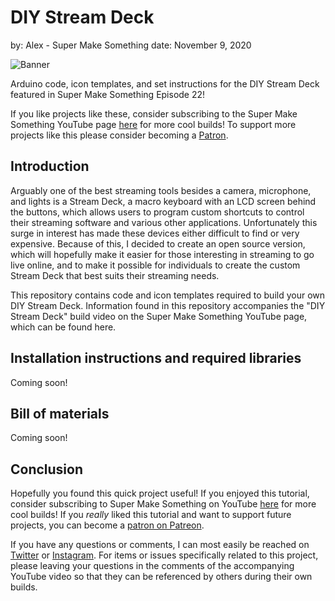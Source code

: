 # DIY Stream Deck
by: Alex - Super Make Something
date: November 9, 2020

![Banner](https://github.com/SuperMakeSomething/diy-stream-deck/blob/main/img/thumbnail_small.jpg)

Arduino code, icon templates, and set instructions for the DIY Stream Deck featured in Super Make Something Episode 22!

If you like projects like these, consider subscribing to the Super Make Something YouTube page [here](https://www.youtube.com/supermakesomething?sub_confirmation=1) for more cool builds!  To support more projects like this please consider becoming a [Patron](https://www.patreon.com/SuperMakeSomething).

## Introduction
Arguably one of the best streaming tools besides a camera, microphone, and lights is a Stream Deck, a macro keyboard with an LCD screen behind the buttons, which allows users to program custom shortcuts to control their streaming software and various other applications.  Unfortunately this surge in interest has made these devices either difficult to find or very expensive.  Because of this, I decided to create an open source version, which will hopefully make it easier for those interesting in streaming to go live online, and to make it possible for individuals to create the custom Stream Deck that best suits their streaming needs.

This repository contains code and icon templates required to build your own DIY Stream Deck.  Information found in this repository accompanies the "DIY Stream Deck" build video on the Super Make Something YouTube page, which can be found here.

## Installation instructions and required libraries
Coming soon!

## Bill of materials
Coming soon!

## Conclusion
Hopefully you found this quick project useful!  If you enjoyed this tutorial, consider subscribing to Super Make Something on YouTube [here](https://www.youtube.com/supermakesomething?sub_confirmation=1) for more cool builds!  If you _really_ liked this tutorial and want to support future projects, you can become a [patron on Patreon](https://www.patreon.com/SuperMakeSomething).

If you have any questions or comments, I can most easily be reached on [Twitter](https://twitter.com/supermakesmthng) or [Instagram](https://www.instagram.com/supermakesomething/).  For items or issues specifically related to this project, please leaving your questions in the comments of the accompanying YouTube video so that they can be referenced by others during their own builds.
